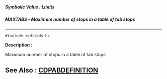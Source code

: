 ##### Symbolic Value : Limits
##### MAXTABS - Maximum number of stops in a table of tab stops
---
```
#include <editods.h>
```
**Description :**

Maximum number of stops in a table of tab stops

**See Also :**
[CDPABDEFINITION](/domino-c-api-docs/reference/Data/CDPABDEFINITION)
---
